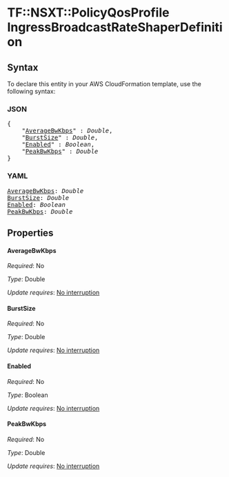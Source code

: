 # TF::NSXT::PolicyQosProfile IngressBroadcastRateShaperDefinition

## Syntax

To declare this entity in your AWS CloudFormation template, use the following syntax:

### JSON

<pre>
{
    "<a href="#averagebwkbps" title="AverageBwKbps">AverageBwKbps</a>" : <i>Double</i>,
    "<a href="#burstsize" title="BurstSize">BurstSize</a>" : <i>Double</i>,
    "<a href="#enabled" title="Enabled">Enabled</a>" : <i>Boolean</i>,
    "<a href="#peakbwkbps" title="PeakBwKbps">PeakBwKbps</a>" : <i>Double</i>
}
</pre>

### YAML

<pre>
<a href="#averagebwkbps" title="AverageBwKbps">AverageBwKbps</a>: <i>Double</i>
<a href="#burstsize" title="BurstSize">BurstSize</a>: <i>Double</i>
<a href="#enabled" title="Enabled">Enabled</a>: <i>Boolean</i>
<a href="#peakbwkbps" title="PeakBwKbps">PeakBwKbps</a>: <i>Double</i>
</pre>

## Properties

#### AverageBwKbps

_Required_: No

_Type_: Double

_Update requires_: [No interruption](https://docs.aws.amazon.com/AWSCloudFormation/latest/UserGuide/using-cfn-updating-stacks-update-behaviors.html#update-no-interrupt)

#### BurstSize

_Required_: No

_Type_: Double

_Update requires_: [No interruption](https://docs.aws.amazon.com/AWSCloudFormation/latest/UserGuide/using-cfn-updating-stacks-update-behaviors.html#update-no-interrupt)

#### Enabled

_Required_: No

_Type_: Boolean

_Update requires_: [No interruption](https://docs.aws.amazon.com/AWSCloudFormation/latest/UserGuide/using-cfn-updating-stacks-update-behaviors.html#update-no-interrupt)

#### PeakBwKbps

_Required_: No

_Type_: Double

_Update requires_: [No interruption](https://docs.aws.amazon.com/AWSCloudFormation/latest/UserGuide/using-cfn-updating-stacks-update-behaviors.html#update-no-interrupt)

